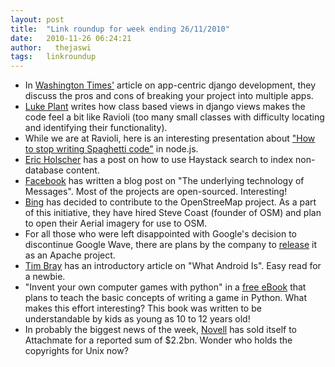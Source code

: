 ```yaml
---
layout: post
title:  "Link roundup for week ending 26/11/2010"
date:   2010-11-26 06:24:21
author:   thejaswi
tags:   linkroundup
---
```


-   In [Washington
    Times\'](http://opensource.washingtontimes.com/blog/2010/nov/23/app-centric-django-development-part-1-introduction/)
    article on app-centric django development, they discuss the pros and
    cons of breaking your project into multiple apps.
-   [Luke
    Plant](http://lukeplant.me.uk/blog/posts/class-based-views-and-dry-ravioli/)
    writes how class based views in django views makes the code feel a
    bit like Ravioli (too many small classes with difficulty locating
    and identifying their functionality).
-   While we are at Ravioli, here is an interesting presentation about
    [\"How to stop writing Spaghetti
    code\"](http://www.slideshare.net/sh1mmer/how-to-stop-writing-spaghetti-code)
    in node.js.
-   [Eric
    Holscher](http://ericholscher.com/blog/2010/nov/17/using-haystack-index-non-database-content/)
    has a post on how to use Haystack search to index non-database
    content.
-   [Facebook](http://www.facebook.com/note.php?note_id=454991608919)
    has written a blog post on \"The underlying technology of
    Messages\". Most of the projects are open-sourced. Interesting!
-   [Bing](http://www.bing.com/community/site_blogs/b/maps/archive/2010/11/23/bing-engages-open-maps-community.aspx)
    has decided to contribute to the OpenStreeMap project. As a part of
    this initiative, they have hired Steve Coast (founder of OSM) and
    plan to open their Aerial imagery for use to OSM.
-   For all those who were left disappointed with Google\'s decision to
    discontinue Google Wave, there are plans by the company to
    [release](http://www.h-online.com/open/news/item/Google-Wave-to-become-Apache-project-1141480.html)
    it as an Apache project.
-   [Tim
    Bray](http://www.tbray.org/ongoing/When/201x/2010/11/14/What-Android-Is)
    has an introductory article on \"What Android Is\". Easy read for a
    newbie.
-   \"Invent your own computer games with python\" in a [free
    eBook](http://inventwithpython.com/) that plans to teach the basic
    concepts of writing a game in Python. What makes this effort
    interesting? This book was written to be understandable by kids as
    young as 10 to 12 years old!
-   In probably the biggest news of the week,
    [Novell](http://www.zdnet.co.uk/news/mergers-and-acquisitions/2010/11/23/novell-sold-to-attachmate-for-22bn-40090945/)
    has sold itself to Attachmate for a reported sum of \$2.2bn. Wonder
    who holds the copyrights for Unix now?
